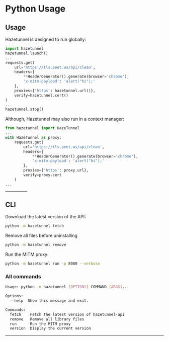 # Python Usage

## Usage

Hazetunnel is designed to run globally:

```py
import hazetunnel
hazetunnel.launch()
...
requests.get(
    url='https://tls.peet.ws/api/clean',
    headers={
        **HeaderGenerator().generate(browser='chrome'),
        'x-mitm-payload': 'alert("hi");'
    },
    proxies={'https': hazetunnel.url()},
    verify=hazetunnel.cert()
)
...
hazetunnel.stop()
```

Although, Hazetunnel may also run in a context manager:

```py
from hazetunnel import HazeTunnel
...
with HazeTunnel as proxy:
    requests.get(
        url='https://tls.peet.ws/api/clean',
        headers={
            **HeaderGenerator().generate(browser='chrome'),
            'x-mitm-payload': 'alert("hi");'
        },
        proxies={'https': proxy.url},
        verify=proxy.cert
    )
...
```

<hr width=70>

## CLI

Download the latest version of the API:

```sh
python -m hazetunnel fetch
```

Remove all files before uninstalling

```sh
python -m hazetunnel remove
```

Run the MITM proxy:

```sh
python -m hazetunnel run -p 8080 --verbose
```

### All commands

```sh
Usage: python -m hazetunnel [OPTIONS] COMMAND [ARGS]...

Options:
  --help  Show this message and exit.

Commands:
  fetch    Fetch the latest version of hazetunnel-api
  remove   Remove all library files
  run      Run the MITM proxy
  version  Display the current version
```

---
